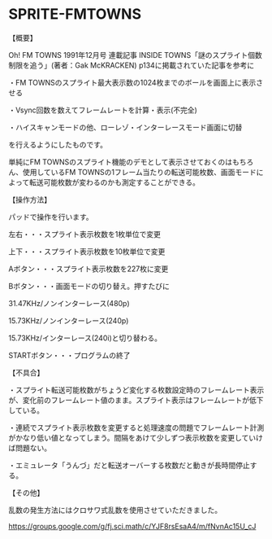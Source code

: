 # SPRITE-FMTOWNS

【概要】

Oh! FM TOWNS 1991年12月号  連載記事 INSIDE TOWNS「謎のスプライト個数制限を追う」(著者：Gak McKRACKEN) p134に掲載されていた記事を参考に

・FM TOWNSのスプライト最大表示数の1024枚までのボールを画面上に表示させる

・Vsync回数を数えてフレームレートを計算・表示(不完全)

・ハイスキャンモードの他、ローレゾ・インターレースモード画面に切替

を行えるようにしたものです。

単純にFM TOWNSのスプライト機能のデモとして表示させておくのはもちろん、使用しているFM TOWNSの1フレーム当たりの転送可能枚数、画面モードによって転送可能枚数が変わるのかも測定することができる。


【操作方法】

パッドで操作を行います。

左右・・・スプライト表示枚数を1枚単位で変更

上下・・・スプライト表示枚数を10枚単位で変更

Aボタン・・・スプライト表示枚数を227枚に変更

Bボタン・・・画面モードの切り替え。押すたびに

31.47KHz/ノンインターレース(480p)

15.73KHz/ノンインターレース(240p)

15.73KHz/インターレース(240i)と切り替わる。

STARTボタン・・・プログラムの終了



【不具合】

・スプライト転送可能枚数がちょうど変化する枚数設定時のフレームレート表示が、変化前のフレームレート値のまま。スプライト表示はフレームレートが低下している。

・連続でスプライト表示枚数を変更すると処理速度の問題でフレームレート計測がかなり低い値となってしまう。間隔をあけて少しずつ表示枚数を変更していけば問題ない。

・エミュレータ「うんづ」だと転送オーバーする枚数だと動きが長時間停止する。



【その他】

乱数の発生方法にはクロサワ式乱数を使用させていただきました。

https://groups.google.com/g/fj.sci.math/c/YJF8rsEsaA4/m/fNvnAc15U_cJ
